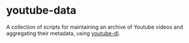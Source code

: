 # youtube-data
A collection of scripts for maintaining an archive of Youtube videos and aggregating their metadata, using [youtube-dl](https://github.com/ytdl-org/youtube-dl).
